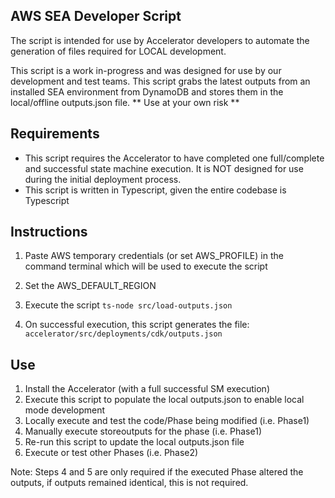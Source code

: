 ## AWS SEA Developer Script

The script is intended for use by Accelerator developers to automate the generation of files required for LOCAL development.

This script is a work in-progress and was designed for use by our development and test teams. This script grabs the latest outputs from an installed SEA environment from DynamoDB and stores them in the local/offline outputs.json file. ** Use at your own risk **

## Requirements

- This script requires the Accelerator to have completed one full/complete and successful state machine execution. It is NOT designed for use during the initial deployment process.
- This script is written in Typescript, given the entire codebase is Typescript

## Instructions

1. Paste AWS temporary credentials (or set AWS_PROFILE) in the command terminal which will be used to execute the script

2. Set the AWS_DEFAULT_REGION

3. Execute the script `ts-node src/load-outputs.json`

4. On successful execution, this script generates the file: `accelerator/src/deployments/cdk/outputs.json`

## Use

1. Install the Accelerator (with a full successful SM execution)
2. Execute this script to populate the local outputs.json to enable local mode development
3. Locally execute and test the code/Phase being modified (i.e. Phase1)
4. Manually execute storeoutputs for the phase (i.e. Phase1)
5. Re-run this script to update the local outputs.json file
6. Execute or test other Phases (i.e. Phase2)

Note: Steps 4 and 5 are only required if the executed Phase altered the outputs, if outputs remained identical, this is not required.

